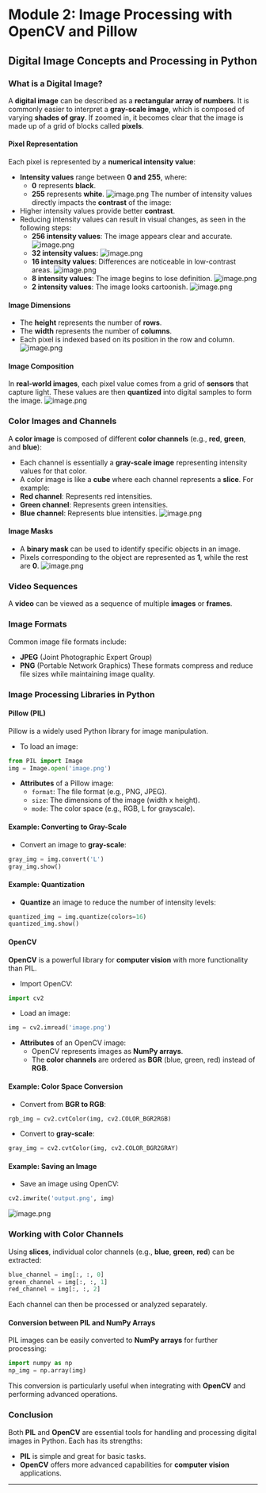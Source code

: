 

# Module 2: Image Processing with OpenCV and Pillow
## Digital Image Concepts and Processing in Python
### What is a Digital Image?
A **digital image** can be described as a **rectangular array of numbers**. It is commonly easier to interpret a **gray-scale image**, which is composed of varying **shades of gray**. If zoomed in, it becomes clear that the image is made up of a grid of blocks called **pixels**.
#### Pixel Representation
Each pixel is represented by a **numerical intensity value**:
- **Intensity values** range between **0 and 255**, where:
	- **0** represents **black**.
	- **255** represents **white**.
![image.png](https://prod-files-secure.s3.us-west-2.amazonaws.com/03e82b26-cccb-4906-bb56-adabcbdc0655/fa1bb4aa-313a-44c2-a7b3-7fa4a8432b08/image.png?X-Amz-Algorithm=AWS4-HMAC-SHA256&X-Amz-Content-Sha256=UNSIGNED-PAYLOAD&X-Amz-Credential=ASIAZI2LB466RM5VKWXH%2F20250203%2Fus-west-2%2Fs3%2Faws4_request&X-Amz-Date=20250203T062043Z&X-Amz-Expires=3600&X-Amz-Security-Token=IQoJb3JpZ2luX2VjEPb%2F%2F%2F%2F%2F%2F%2F%2F%2F%2FwEaCXVzLXdlc3QtMiJHMEUCIEprjBLP0MWEJVFey6dsf3b0PJ7waMoLCqLubQmVC%2Fz7AiEAvORGxF0qPNiMDI57v1FQeVxzZq8tCkdLVUEWyv16%2B34qiAQI%2F%2F%2F%2F%2F%2F%2F%2F%2F%2F%2F%2FARAAGgw2Mzc0MjMxODM4MDUiDFgAQd2Mm6Zk6zJ8qircA9JHg0POVlo5lp433HFJqKSckvlbbr9d80W8QMzI5%2Bm4fdyek%2FML8jU%2FzJTspbFA2GK%2FDp7U5%2B9vgMz1EV4WQJYSJo4J%2FWZ%2FeNL%2BHooYaPagVDGMiM1Le6cdO1ca3%2FWJFj0qv1pCk7%2B61PlYhdyybQixOAkuXsAmCypUy8MVaCggrGpXTCZW11w6f1IgsQqqdRcdmGCu9JN%2FmXI1QamSVkHraN6l0WFmlouaQvBUOACznr6xgPpoVd%2Ff7uCCSXIxB0gx23RbQ4eyd9pkryfiFlGRaJq6aeGSJx%2Fk63IobGJ6YwtabjECE7OByh0jywrUBtJNOmCOGE35PhHfLwcYuQO4hUtaWPoik7TlaUht9rZ8X%2FsRMVzEPIYA2uN3J699KOc27MaFHSCehnw%2FjRgn0oYxu3rzB0X7YDSIIJLYJbUVQgCMT0Jr1loX%2FaxlDXF9HyCGQ9%2F76cUJ1ObELS%2FQJKG9J7L%2F4iSS2ZtHPjicisSeQR5o2Fs3wnp3SOf8jMMpmPtHOsl3R5xAxALtpd0uH%2FM7wx6FHOgurdDMGG7SGBavDp54gsUQSrwzAcRh2GnzvCR634QrqBXID54nEMaxodxtsEj64TdKTsi1dG2fEVRpj7J4l47D9VzmGoBxMN%2B5gb0GOqUBUGwx%2FJlLAq5iJN4OrG1Jl2uJSI18z%2FS4%2Fyk1XS4H45JeSmXfPpNkoLZZDXQsYX2dRyVD76%2F8JzZawNR1sNS988OUkounsi05haEcJPhhyCEm1Qt5AV54lsca1%2BOWvmpoLZ7vyNMwbpsUW06GH7mvg%2FQ3G8WM%2FQsBu705dvvVsyUel7Uwpds%2B58CevGWDMI7gtOIhCAC0bJxooXxIaxLhKH4YO5VQ&X-Amz-Signature=f332a3968737501cd9eb05390b7d6adf8517f408d525d805af9b257110527890&X-Amz-SignedHeaders=host&x-id=GetObject)
The number of intensity values directly impacts the **contrast** of the image:
- Higher intensity values provide better **contrast**.
- Reducing intensity values can result in visual changes, as seen in the following steps:
	- **256 intensity values**: The image appears clear and accurate.
![image.png](https://prod-files-secure.s3.us-west-2.amazonaws.com/03e82b26-cccb-4906-bb56-adabcbdc0655/0de7dfb4-99dc-4b87-8932-5165b3c3b775/image.png?X-Amz-Algorithm=AWS4-HMAC-SHA256&X-Amz-Content-Sha256=UNSIGNED-PAYLOAD&X-Amz-Credential=ASIAZI2LB466REIUKAOB%2F20250203%2Fus-west-2%2Fs3%2Faws4_request&X-Amz-Date=20250203T062043Z&X-Amz-Expires=3600&X-Amz-Security-Token=IQoJb3JpZ2luX2VjEPb%2F%2F%2F%2F%2F%2F%2F%2F%2F%2FwEaCXVzLXdlc3QtMiJGMEQCIFyirbG1dizSdZAPePIyP0C%2FT%2FceSBifRt%2FF1%2Bu5MRgwAiASAZ2JZSSQrejz3K2bjGIHWfO5wzRexJn%2B%2BvqYwcjlGSqIBAj%2F%2F%2F%2F%2F%2F%2F%2F%2F%2F%2F8BEAAaDDYzNzQyMzE4MzgwNSIMIcdA0de55flmRd58KtwDIBnLIkbTidAhuTZB2IQdNhkHr5wMifvXZA14y0s0LuOZJk0KDP0wl4mVQZRJ%2BFGyaSsU2v%2BdVDr7JRxH0P%2BPX3b4Rj3vkQRi3Z82I3zVo5e640SgdJL%2F5fp3LEEi5%2ByYqHKC2VhmMypW7ce3zgPa9k7gEemkeElIba5A64SBRBdQnwf%2FQ60%2Femm7SlZNFTrH8gFoXeeLSyGytKDNt9CnFSlNwSO5ytU7X1Q9MI8RVSkGbgMW2NBYnItneOpzuAV89uVKtkRE86TJouy%2BrdewLYnt901NE2991irapgrpJZnvpzQc1%2Bn%2F1nqB0pqJvIfTCubXFK70ySgih2xouY6Frai0H6%2BFCrChoz%2Bd6T3InoshwmOwjwawT9kZCTLOzFl25ZN96NFP6gC5XpiTMluUdwrTC8xdwCaZeBY8C1qz9LWxLNZfKpqGaJLGSSh47%2FVYMTMifdMHC6FPE95QxMNq8iH%2Br5GdTvyZMGmYHKoASRoNTAUapRpFZZBqI%2B0DxzWDDK3KLym9vh0jwEoxMvqot6AX8U1CgGXKigIOlmZ5uNqvTl9Wo9kjKgoUftuv5zKifuwEvK1xbAT3He3q5JBoplpRuXENfTuKWO%2F2e%2Fiq3YHgingXmkTZuKhWYTIwibqBvQY6pgHTJ7fqKx9BaOX1A5yXKe0VDh8E3Xa6ZPVRNqM2yjuhIwMLCZpIlsWcasxLk%2F%2Br0wM3p6Krt5mRfwloTxW1pGSJEKab8ZTPNMj7%2BDdFBEHbyRdxoic4sRYrkzc4USebTw0qfnqjAjfaWuysoLRx8GzWeGAqca0iDUEjkILQIUV%2FHyxys3kuDKUZHNOGtQT9MK3UtYsDvHKNFZE91QV3TYAYTeTOd0pm&X-Amz-Signature=d88f7972c81840f77c893c971f533c493bb38c6f4cfa1b4b237e118462077ed6&X-Amz-SignedHeaders=host&x-id=GetObject)
	- **32 intensity values:**
![image.png](https://prod-files-secure.s3.us-west-2.amazonaws.com/03e82b26-cccb-4906-bb56-adabcbdc0655/7eb81f08-b190-4c5a-ba2b-2a498a15b2c4/image.png?X-Amz-Algorithm=AWS4-HMAC-SHA256&X-Amz-Content-Sha256=UNSIGNED-PAYLOAD&X-Amz-Credential=ASIAZI2LB466REIUKAOB%2F20250203%2Fus-west-2%2Fs3%2Faws4_request&X-Amz-Date=20250203T062043Z&X-Amz-Expires=3600&X-Amz-Security-Token=IQoJb3JpZ2luX2VjEPb%2F%2F%2F%2F%2F%2F%2F%2F%2F%2FwEaCXVzLXdlc3QtMiJGMEQCIFyirbG1dizSdZAPePIyP0C%2FT%2FceSBifRt%2FF1%2Bu5MRgwAiASAZ2JZSSQrejz3K2bjGIHWfO5wzRexJn%2B%2BvqYwcjlGSqIBAj%2F%2F%2F%2F%2F%2F%2F%2F%2F%2F%2F8BEAAaDDYzNzQyMzE4MzgwNSIMIcdA0de55flmRd58KtwDIBnLIkbTidAhuTZB2IQdNhkHr5wMifvXZA14y0s0LuOZJk0KDP0wl4mVQZRJ%2BFGyaSsU2v%2BdVDr7JRxH0P%2BPX3b4Rj3vkQRi3Z82I3zVo5e640SgdJL%2F5fp3LEEi5%2ByYqHKC2VhmMypW7ce3zgPa9k7gEemkeElIba5A64SBRBdQnwf%2FQ60%2Femm7SlZNFTrH8gFoXeeLSyGytKDNt9CnFSlNwSO5ytU7X1Q9MI8RVSkGbgMW2NBYnItneOpzuAV89uVKtkRE86TJouy%2BrdewLYnt901NE2991irapgrpJZnvpzQc1%2Bn%2F1nqB0pqJvIfTCubXFK70ySgih2xouY6Frai0H6%2BFCrChoz%2Bd6T3InoshwmOwjwawT9kZCTLOzFl25ZN96NFP6gC5XpiTMluUdwrTC8xdwCaZeBY8C1qz9LWxLNZfKpqGaJLGSSh47%2FVYMTMifdMHC6FPE95QxMNq8iH%2Br5GdTvyZMGmYHKoASRoNTAUapRpFZZBqI%2B0DxzWDDK3KLym9vh0jwEoxMvqot6AX8U1CgGXKigIOlmZ5uNqvTl9Wo9kjKgoUftuv5zKifuwEvK1xbAT3He3q5JBoplpRuXENfTuKWO%2F2e%2Fiq3YHgingXmkTZuKhWYTIwibqBvQY6pgHTJ7fqKx9BaOX1A5yXKe0VDh8E3Xa6ZPVRNqM2yjuhIwMLCZpIlsWcasxLk%2F%2Br0wM3p6Krt5mRfwloTxW1pGSJEKab8ZTPNMj7%2BDdFBEHbyRdxoic4sRYrkzc4USebTw0qfnqjAjfaWuysoLRx8GzWeGAqca0iDUEjkILQIUV%2FHyxys3kuDKUZHNOGtQT9MK3UtYsDvHKNFZE91QV3TYAYTeTOd0pm&X-Amz-Signature=37f52fe67e5b12d7feb84ae93707106d63d0ff367eb85a282ce92fa4629c5aa0&X-Amz-SignedHeaders=host&x-id=GetObject)
	- **16 intensity values**: Differences are noticeable in low-contrast areas.
![image.png](https://prod-files-secure.s3.us-west-2.amazonaws.com/03e82b26-cccb-4906-bb56-adabcbdc0655/6bf56d44-9a14-4b7b-98c2-1f00b8630f0c/image.png?X-Amz-Algorithm=AWS4-HMAC-SHA256&X-Amz-Content-Sha256=UNSIGNED-PAYLOAD&X-Amz-Credential=ASIAZI2LB466REIUKAOB%2F20250203%2Fus-west-2%2Fs3%2Faws4_request&X-Amz-Date=20250203T062043Z&X-Amz-Expires=3600&X-Amz-Security-Token=IQoJb3JpZ2luX2VjEPb%2F%2F%2F%2F%2F%2F%2F%2F%2F%2FwEaCXVzLXdlc3QtMiJGMEQCIFyirbG1dizSdZAPePIyP0C%2FT%2FceSBifRt%2FF1%2Bu5MRgwAiASAZ2JZSSQrejz3K2bjGIHWfO5wzRexJn%2B%2BvqYwcjlGSqIBAj%2F%2F%2F%2F%2F%2F%2F%2F%2F%2F%2F8BEAAaDDYzNzQyMzE4MzgwNSIMIcdA0de55flmRd58KtwDIBnLIkbTidAhuTZB2IQdNhkHr5wMifvXZA14y0s0LuOZJk0KDP0wl4mVQZRJ%2BFGyaSsU2v%2BdVDr7JRxH0P%2BPX3b4Rj3vkQRi3Z82I3zVo5e640SgdJL%2F5fp3LEEi5%2ByYqHKC2VhmMypW7ce3zgPa9k7gEemkeElIba5A64SBRBdQnwf%2FQ60%2Femm7SlZNFTrH8gFoXeeLSyGytKDNt9CnFSlNwSO5ytU7X1Q9MI8RVSkGbgMW2NBYnItneOpzuAV89uVKtkRE86TJouy%2BrdewLYnt901NE2991irapgrpJZnvpzQc1%2Bn%2F1nqB0pqJvIfTCubXFK70ySgih2xouY6Frai0H6%2BFCrChoz%2Bd6T3InoshwmOwjwawT9kZCTLOzFl25ZN96NFP6gC5XpiTMluUdwrTC8xdwCaZeBY8C1qz9LWxLNZfKpqGaJLGSSh47%2FVYMTMifdMHC6FPE95QxMNq8iH%2Br5GdTvyZMGmYHKoASRoNTAUapRpFZZBqI%2B0DxzWDDK3KLym9vh0jwEoxMvqot6AX8U1CgGXKigIOlmZ5uNqvTl9Wo9kjKgoUftuv5zKifuwEvK1xbAT3He3q5JBoplpRuXENfTuKWO%2F2e%2Fiq3YHgingXmkTZuKhWYTIwibqBvQY6pgHTJ7fqKx9BaOX1A5yXKe0VDh8E3Xa6ZPVRNqM2yjuhIwMLCZpIlsWcasxLk%2F%2Br0wM3p6Krt5mRfwloTxW1pGSJEKab8ZTPNMj7%2BDdFBEHbyRdxoic4sRYrkzc4USebTw0qfnqjAjfaWuysoLRx8GzWeGAqca0iDUEjkILQIUV%2FHyxys3kuDKUZHNOGtQT9MK3UtYsDvHKNFZE91QV3TYAYTeTOd0pm&X-Amz-Signature=129f714d424cb1f315554ae462c6a35bd7823fe4a9dd6d107ba6ee26cd1fecf9&X-Amz-SignedHeaders=host&x-id=GetObject)
	- **8 intensity values**: The image begins to lose definition.
![image.png](https://prod-files-secure.s3.us-west-2.amazonaws.com/03e82b26-cccb-4906-bb56-adabcbdc0655/cca05878-ca1a-43e0-8bec-1d146756f9ae/image.png?X-Amz-Algorithm=AWS4-HMAC-SHA256&X-Amz-Content-Sha256=UNSIGNED-PAYLOAD&X-Amz-Credential=ASIAZI2LB466REIUKAOB%2F20250203%2Fus-west-2%2Fs3%2Faws4_request&X-Amz-Date=20250203T062043Z&X-Amz-Expires=3600&X-Amz-Security-Token=IQoJb3JpZ2luX2VjEPb%2F%2F%2F%2F%2F%2F%2F%2F%2F%2FwEaCXVzLXdlc3QtMiJGMEQCIFyirbG1dizSdZAPePIyP0C%2FT%2FceSBifRt%2FF1%2Bu5MRgwAiASAZ2JZSSQrejz3K2bjGIHWfO5wzRexJn%2B%2BvqYwcjlGSqIBAj%2F%2F%2F%2F%2F%2F%2F%2F%2F%2F%2F8BEAAaDDYzNzQyMzE4MzgwNSIMIcdA0de55flmRd58KtwDIBnLIkbTidAhuTZB2IQdNhkHr5wMifvXZA14y0s0LuOZJk0KDP0wl4mVQZRJ%2BFGyaSsU2v%2BdVDr7JRxH0P%2BPX3b4Rj3vkQRi3Z82I3zVo5e640SgdJL%2F5fp3LEEi5%2ByYqHKC2VhmMypW7ce3zgPa9k7gEemkeElIba5A64SBRBdQnwf%2FQ60%2Femm7SlZNFTrH8gFoXeeLSyGytKDNt9CnFSlNwSO5ytU7X1Q9MI8RVSkGbgMW2NBYnItneOpzuAV89uVKtkRE86TJouy%2BrdewLYnt901NE2991irapgrpJZnvpzQc1%2Bn%2F1nqB0pqJvIfTCubXFK70ySgih2xouY6Frai0H6%2BFCrChoz%2Bd6T3InoshwmOwjwawT9kZCTLOzFl25ZN96NFP6gC5XpiTMluUdwrTC8xdwCaZeBY8C1qz9LWxLNZfKpqGaJLGSSh47%2FVYMTMifdMHC6FPE95QxMNq8iH%2Br5GdTvyZMGmYHKoASRoNTAUapRpFZZBqI%2B0DxzWDDK3KLym9vh0jwEoxMvqot6AX8U1CgGXKigIOlmZ5uNqvTl9Wo9kjKgoUftuv5zKifuwEvK1xbAT3He3q5JBoplpRuXENfTuKWO%2F2e%2Fiq3YHgingXmkTZuKhWYTIwibqBvQY6pgHTJ7fqKx9BaOX1A5yXKe0VDh8E3Xa6ZPVRNqM2yjuhIwMLCZpIlsWcasxLk%2F%2Br0wM3p6Krt5mRfwloTxW1pGSJEKab8ZTPNMj7%2BDdFBEHbyRdxoic4sRYrkzc4USebTw0qfnqjAjfaWuysoLRx8GzWeGAqca0iDUEjkILQIUV%2FHyxys3kuDKUZHNOGtQT9MK3UtYsDvHKNFZE91QV3TYAYTeTOd0pm&X-Amz-Signature=1bd36efe984243e0e4588a6b527eb4bbb62e2f558fb35eb2cfde7a7d64222357&X-Amz-SignedHeaders=host&x-id=GetObject)
	- **2 intensity values**: The image looks cartoonish.
![image.png](https://prod-files-secure.s3.us-west-2.amazonaws.com/03e82b26-cccb-4906-bb56-adabcbdc0655/12da64d7-6b97-44e0-bc2c-52b9c47ce212/image.png?X-Amz-Algorithm=AWS4-HMAC-SHA256&X-Amz-Content-Sha256=UNSIGNED-PAYLOAD&X-Amz-Credential=ASIAZI2LB466REIUKAOB%2F20250203%2Fus-west-2%2Fs3%2Faws4_request&X-Amz-Date=20250203T062043Z&X-Amz-Expires=3600&X-Amz-Security-Token=IQoJb3JpZ2luX2VjEPb%2F%2F%2F%2F%2F%2F%2F%2F%2F%2FwEaCXVzLXdlc3QtMiJGMEQCIFyirbG1dizSdZAPePIyP0C%2FT%2FceSBifRt%2FF1%2Bu5MRgwAiASAZ2JZSSQrejz3K2bjGIHWfO5wzRexJn%2B%2BvqYwcjlGSqIBAj%2F%2F%2F%2F%2F%2F%2F%2F%2F%2F%2F8BEAAaDDYzNzQyMzE4MzgwNSIMIcdA0de55flmRd58KtwDIBnLIkbTidAhuTZB2IQdNhkHr5wMifvXZA14y0s0LuOZJk0KDP0wl4mVQZRJ%2BFGyaSsU2v%2BdVDr7JRxH0P%2BPX3b4Rj3vkQRi3Z82I3zVo5e640SgdJL%2F5fp3LEEi5%2ByYqHKC2VhmMypW7ce3zgPa9k7gEemkeElIba5A64SBRBdQnwf%2FQ60%2Femm7SlZNFTrH8gFoXeeLSyGytKDNt9CnFSlNwSO5ytU7X1Q9MI8RVSkGbgMW2NBYnItneOpzuAV89uVKtkRE86TJouy%2BrdewLYnt901NE2991irapgrpJZnvpzQc1%2Bn%2F1nqB0pqJvIfTCubXFK70ySgih2xouY6Frai0H6%2BFCrChoz%2Bd6T3InoshwmOwjwawT9kZCTLOzFl25ZN96NFP6gC5XpiTMluUdwrTC8xdwCaZeBY8C1qz9LWxLNZfKpqGaJLGSSh47%2FVYMTMifdMHC6FPE95QxMNq8iH%2Br5GdTvyZMGmYHKoASRoNTAUapRpFZZBqI%2B0DxzWDDK3KLym9vh0jwEoxMvqot6AX8U1CgGXKigIOlmZ5uNqvTl9Wo9kjKgoUftuv5zKifuwEvK1xbAT3He3q5JBoplpRuXENfTuKWO%2F2e%2Fiq3YHgingXmkTZuKhWYTIwibqBvQY6pgHTJ7fqKx9BaOX1A5yXKe0VDh8E3Xa6ZPVRNqM2yjuhIwMLCZpIlsWcasxLk%2F%2Br0wM3p6Krt5mRfwloTxW1pGSJEKab8ZTPNMj7%2BDdFBEHbyRdxoic4sRYrkzc4USebTw0qfnqjAjfaWuysoLRx8GzWeGAqca0iDUEjkILQIUV%2FHyxys3kuDKUZHNOGtQT9MK3UtYsDvHKNFZE91QV3TYAYTeTOd0pm&X-Amz-Signature=02eb6726425f91754c6ff03b13c7b698ddf386ed2c4c4fae4777eb1aafb9bc24&X-Amz-SignedHeaders=host&x-id=GetObject)
#### Image Dimensions
- The **height** represents the number of **rows**.
- The **width** represents the number of **columns**.
- Each pixel is indexed based on its position in the row and column.
![image.png](https://prod-files-secure.s3.us-west-2.amazonaws.com/03e82b26-cccb-4906-bb56-adabcbdc0655/ff056335-e79e-4491-b508-30cd45b6c194/image.png?X-Amz-Algorithm=AWS4-HMAC-SHA256&X-Amz-Content-Sha256=UNSIGNED-PAYLOAD&X-Amz-Credential=ASIAZI2LB466RM5VKWXH%2F20250203%2Fus-west-2%2Fs3%2Faws4_request&X-Amz-Date=20250203T062043Z&X-Amz-Expires=3600&X-Amz-Security-Token=IQoJb3JpZ2luX2VjEPb%2F%2F%2F%2F%2F%2F%2F%2F%2F%2FwEaCXVzLXdlc3QtMiJHMEUCIEprjBLP0MWEJVFey6dsf3b0PJ7waMoLCqLubQmVC%2Fz7AiEAvORGxF0qPNiMDI57v1FQeVxzZq8tCkdLVUEWyv16%2B34qiAQI%2F%2F%2F%2F%2F%2F%2F%2F%2F%2F%2F%2FARAAGgw2Mzc0MjMxODM4MDUiDFgAQd2Mm6Zk6zJ8qircA9JHg0POVlo5lp433HFJqKSckvlbbr9d80W8QMzI5%2Bm4fdyek%2FML8jU%2FzJTspbFA2GK%2FDp7U5%2B9vgMz1EV4WQJYSJo4J%2FWZ%2FeNL%2BHooYaPagVDGMiM1Le6cdO1ca3%2FWJFj0qv1pCk7%2B61PlYhdyybQixOAkuXsAmCypUy8MVaCggrGpXTCZW11w6f1IgsQqqdRcdmGCu9JN%2FmXI1QamSVkHraN6l0WFmlouaQvBUOACznr6xgPpoVd%2Ff7uCCSXIxB0gx23RbQ4eyd9pkryfiFlGRaJq6aeGSJx%2Fk63IobGJ6YwtabjECE7OByh0jywrUBtJNOmCOGE35PhHfLwcYuQO4hUtaWPoik7TlaUht9rZ8X%2FsRMVzEPIYA2uN3J699KOc27MaFHSCehnw%2FjRgn0oYxu3rzB0X7YDSIIJLYJbUVQgCMT0Jr1loX%2FaxlDXF9HyCGQ9%2F76cUJ1ObELS%2FQJKG9J7L%2F4iSS2ZtHPjicisSeQR5o2Fs3wnp3SOf8jMMpmPtHOsl3R5xAxALtpd0uH%2FM7wx6FHOgurdDMGG7SGBavDp54gsUQSrwzAcRh2GnzvCR634QrqBXID54nEMaxodxtsEj64TdKTsi1dG2fEVRpj7J4l47D9VzmGoBxMN%2B5gb0GOqUBUGwx%2FJlLAq5iJN4OrG1Jl2uJSI18z%2FS4%2Fyk1XS4H45JeSmXfPpNkoLZZDXQsYX2dRyVD76%2F8JzZawNR1sNS988OUkounsi05haEcJPhhyCEm1Qt5AV54lsca1%2BOWvmpoLZ7vyNMwbpsUW06GH7mvg%2FQ3G8WM%2FQsBu705dvvVsyUel7Uwpds%2B58CevGWDMI7gtOIhCAC0bJxooXxIaxLhKH4YO5VQ&X-Amz-Signature=a757d724e3c454488b972a3412f2a1bb04f9d296c1d9eca20fd92b3b668536ba&X-Amz-SignedHeaders=host&x-id=GetObject)
#### Image Composition
In **real-world images**, each pixel value comes from a grid of **sensors** that capture light. These values are then **quantized** into digital samples to form the image.
![image.png](https://prod-files-secure.s3.us-west-2.amazonaws.com/03e82b26-cccb-4906-bb56-adabcbdc0655/0c721ea0-409b-4d32-b630-a00d6f170d18/image.png?X-Amz-Algorithm=AWS4-HMAC-SHA256&X-Amz-Content-Sha256=UNSIGNED-PAYLOAD&X-Amz-Credential=ASIAZI2LB466RM5VKWXH%2F20250203%2Fus-west-2%2Fs3%2Faws4_request&X-Amz-Date=20250203T062043Z&X-Amz-Expires=3600&X-Amz-Security-Token=IQoJb3JpZ2luX2VjEPb%2F%2F%2F%2F%2F%2F%2F%2F%2F%2FwEaCXVzLXdlc3QtMiJHMEUCIEprjBLP0MWEJVFey6dsf3b0PJ7waMoLCqLubQmVC%2Fz7AiEAvORGxF0qPNiMDI57v1FQeVxzZq8tCkdLVUEWyv16%2B34qiAQI%2F%2F%2F%2F%2F%2F%2F%2F%2F%2F%2F%2FARAAGgw2Mzc0MjMxODM4MDUiDFgAQd2Mm6Zk6zJ8qircA9JHg0POVlo5lp433HFJqKSckvlbbr9d80W8QMzI5%2Bm4fdyek%2FML8jU%2FzJTspbFA2GK%2FDp7U5%2B9vgMz1EV4WQJYSJo4J%2FWZ%2FeNL%2BHooYaPagVDGMiM1Le6cdO1ca3%2FWJFj0qv1pCk7%2B61PlYhdyybQixOAkuXsAmCypUy8MVaCggrGpXTCZW11w6f1IgsQqqdRcdmGCu9JN%2FmXI1QamSVkHraN6l0WFmlouaQvBUOACznr6xgPpoVd%2Ff7uCCSXIxB0gx23RbQ4eyd9pkryfiFlGRaJq6aeGSJx%2Fk63IobGJ6YwtabjECE7OByh0jywrUBtJNOmCOGE35PhHfLwcYuQO4hUtaWPoik7TlaUht9rZ8X%2FsRMVzEPIYA2uN3J699KOc27MaFHSCehnw%2FjRgn0oYxu3rzB0X7YDSIIJLYJbUVQgCMT0Jr1loX%2FaxlDXF9HyCGQ9%2F76cUJ1ObELS%2FQJKG9J7L%2F4iSS2ZtHPjicisSeQR5o2Fs3wnp3SOf8jMMpmPtHOsl3R5xAxALtpd0uH%2FM7wx6FHOgurdDMGG7SGBavDp54gsUQSrwzAcRh2GnzvCR634QrqBXID54nEMaxodxtsEj64TdKTsi1dG2fEVRpj7J4l47D9VzmGoBxMN%2B5gb0GOqUBUGwx%2FJlLAq5iJN4OrG1Jl2uJSI18z%2FS4%2Fyk1XS4H45JeSmXfPpNkoLZZDXQsYX2dRyVD76%2F8JzZawNR1sNS988OUkounsi05haEcJPhhyCEm1Qt5AV54lsca1%2BOWvmpoLZ7vyNMwbpsUW06GH7mvg%2FQ3G8WM%2FQsBu705dvvVsyUel7Uwpds%2B58CevGWDMI7gtOIhCAC0bJxooXxIaxLhKH4YO5VQ&X-Amz-Signature=1e979dcbbefc7738c9656d50dba98a6a1014b6e8a1696eccf39fb510d1ca571f&X-Amz-SignedHeaders=host&x-id=GetObject)
### Color Images and Channels
A **color image** is composed of different **color channels** (e.g., **red**, **green**, and **blue**):
- Each channel is essentially a **gray-scale image** representing intensity values for that color.
- A color image is like a **cube** where each channel represents a **slice**.
For example:
- **Red channel**: Represents red intensities.
- **Green channel**: Represents green intensities.
- **Blue channel**: Represents blue intensities.
![image.png](https://prod-files-secure.s3.us-west-2.amazonaws.com/03e82b26-cccb-4906-bb56-adabcbdc0655/c0cc17c9-842f-413f-82e8-f3f44278cf74/image.png?X-Amz-Algorithm=AWS4-HMAC-SHA256&X-Amz-Content-Sha256=UNSIGNED-PAYLOAD&X-Amz-Credential=ASIAZI2LB466RM5VKWXH%2F20250203%2Fus-west-2%2Fs3%2Faws4_request&X-Amz-Date=20250203T062043Z&X-Amz-Expires=3600&X-Amz-Security-Token=IQoJb3JpZ2luX2VjEPb%2F%2F%2F%2F%2F%2F%2F%2F%2F%2FwEaCXVzLXdlc3QtMiJHMEUCIEprjBLP0MWEJVFey6dsf3b0PJ7waMoLCqLubQmVC%2Fz7AiEAvORGxF0qPNiMDI57v1FQeVxzZq8tCkdLVUEWyv16%2B34qiAQI%2F%2F%2F%2F%2F%2F%2F%2F%2F%2F%2F%2FARAAGgw2Mzc0MjMxODM4MDUiDFgAQd2Mm6Zk6zJ8qircA9JHg0POVlo5lp433HFJqKSckvlbbr9d80W8QMzI5%2Bm4fdyek%2FML8jU%2FzJTspbFA2GK%2FDp7U5%2B9vgMz1EV4WQJYSJo4J%2FWZ%2FeNL%2BHooYaPagVDGMiM1Le6cdO1ca3%2FWJFj0qv1pCk7%2B61PlYhdyybQixOAkuXsAmCypUy8MVaCggrGpXTCZW11w6f1IgsQqqdRcdmGCu9JN%2FmXI1QamSVkHraN6l0WFmlouaQvBUOACznr6xgPpoVd%2Ff7uCCSXIxB0gx23RbQ4eyd9pkryfiFlGRaJq6aeGSJx%2Fk63IobGJ6YwtabjECE7OByh0jywrUBtJNOmCOGE35PhHfLwcYuQO4hUtaWPoik7TlaUht9rZ8X%2FsRMVzEPIYA2uN3J699KOc27MaFHSCehnw%2FjRgn0oYxu3rzB0X7YDSIIJLYJbUVQgCMT0Jr1loX%2FaxlDXF9HyCGQ9%2F76cUJ1ObELS%2FQJKG9J7L%2F4iSS2ZtHPjicisSeQR5o2Fs3wnp3SOf8jMMpmPtHOsl3R5xAxALtpd0uH%2FM7wx6FHOgurdDMGG7SGBavDp54gsUQSrwzAcRh2GnzvCR634QrqBXID54nEMaxodxtsEj64TdKTsi1dG2fEVRpj7J4l47D9VzmGoBxMN%2B5gb0GOqUBUGwx%2FJlLAq5iJN4OrG1Jl2uJSI18z%2FS4%2Fyk1XS4H45JeSmXfPpNkoLZZDXQsYX2dRyVD76%2F8JzZawNR1sNS988OUkounsi05haEcJPhhyCEm1Qt5AV54lsca1%2BOWvmpoLZ7vyNMwbpsUW06GH7mvg%2FQ3G8WM%2FQsBu705dvvVsyUel7Uwpds%2B58CevGWDMI7gtOIhCAC0bJxooXxIaxLhKH4YO5VQ&X-Amz-Signature=440ae36771b577812161300b84dc94635c8c70f7de3b77b3f41649fe992e492a&X-Amz-SignedHeaders=host&x-id=GetObject)
#### Image Masks
- A **binary mask** can be used to identify specific objects in an image.
- Pixels corresponding to the object are represented as **1**, while the rest are **0**.
![image.png](https://prod-files-secure.s3.us-west-2.amazonaws.com/03e82b26-cccb-4906-bb56-adabcbdc0655/667eab4d-d19d-4618-81d0-663b6beb002c/image.png?X-Amz-Algorithm=AWS4-HMAC-SHA256&X-Amz-Content-Sha256=UNSIGNED-PAYLOAD&X-Amz-Credential=ASIAZI2LB466RM5VKWXH%2F20250203%2Fus-west-2%2Fs3%2Faws4_request&X-Amz-Date=20250203T062043Z&X-Amz-Expires=3600&X-Amz-Security-Token=IQoJb3JpZ2luX2VjEPb%2F%2F%2F%2F%2F%2F%2F%2F%2F%2FwEaCXVzLXdlc3QtMiJHMEUCIEprjBLP0MWEJVFey6dsf3b0PJ7waMoLCqLubQmVC%2Fz7AiEAvORGxF0qPNiMDI57v1FQeVxzZq8tCkdLVUEWyv16%2B34qiAQI%2F%2F%2F%2F%2F%2F%2F%2F%2F%2F%2F%2FARAAGgw2Mzc0MjMxODM4MDUiDFgAQd2Mm6Zk6zJ8qircA9JHg0POVlo5lp433HFJqKSckvlbbr9d80W8QMzI5%2Bm4fdyek%2FML8jU%2FzJTspbFA2GK%2FDp7U5%2B9vgMz1EV4WQJYSJo4J%2FWZ%2FeNL%2BHooYaPagVDGMiM1Le6cdO1ca3%2FWJFj0qv1pCk7%2B61PlYhdyybQixOAkuXsAmCypUy8MVaCggrGpXTCZW11w6f1IgsQqqdRcdmGCu9JN%2FmXI1QamSVkHraN6l0WFmlouaQvBUOACznr6xgPpoVd%2Ff7uCCSXIxB0gx23RbQ4eyd9pkryfiFlGRaJq6aeGSJx%2Fk63IobGJ6YwtabjECE7OByh0jywrUBtJNOmCOGE35PhHfLwcYuQO4hUtaWPoik7TlaUht9rZ8X%2FsRMVzEPIYA2uN3J699KOc27MaFHSCehnw%2FjRgn0oYxu3rzB0X7YDSIIJLYJbUVQgCMT0Jr1loX%2FaxlDXF9HyCGQ9%2F76cUJ1ObELS%2FQJKG9J7L%2F4iSS2ZtHPjicisSeQR5o2Fs3wnp3SOf8jMMpmPtHOsl3R5xAxALtpd0uH%2FM7wx6FHOgurdDMGG7SGBavDp54gsUQSrwzAcRh2GnzvCR634QrqBXID54nEMaxodxtsEj64TdKTsi1dG2fEVRpj7J4l47D9VzmGoBxMN%2B5gb0GOqUBUGwx%2FJlLAq5iJN4OrG1Jl2uJSI18z%2FS4%2Fyk1XS4H45JeSmXfPpNkoLZZDXQsYX2dRyVD76%2F8JzZawNR1sNS988OUkounsi05haEcJPhhyCEm1Qt5AV54lsca1%2BOWvmpoLZ7vyNMwbpsUW06GH7mvg%2FQ3G8WM%2FQsBu705dvvVsyUel7Uwpds%2B58CevGWDMI7gtOIhCAC0bJxooXxIaxLhKH4YO5VQ&X-Amz-Signature=00c8453339f193e78172c4b9656e1dbdde20e335e81cdde032bf3dfd6e5a3714&X-Amz-SignedHeaders=host&x-id=GetObject)
### Video Sequences
A **video** can be viewed as a sequence of multiple **images** or **frames**.
### Image Formats
Common image file formats include:
- **JPEG** (Joint Photographic Expert Group)
- **PNG** (Portable Network Graphics)
These formats compress and reduce file sizes while maintaining image quality.
### Image Processing Libraries in Python
#### Pillow (PIL)
Pillow is a widely used Python library for image manipulation.
- To load an image:
```python
from PIL import Image
img = Image.open('image.png')
```
- **Attributes** of a Pillow image:
	- `format`: The file format (e.g., PNG, JPEG).
	- `size`: The dimensions of the image (width x height).
	- `mode`: The color space (e.g., RGB, L for grayscale).
#### Example: Converting to Gray-Scale
- Convert an image to **gray-scale**:
```python
gray_img = img.convert('L')
gray_img.show()
```
#### Example: Quantization
- **Quantize** an image to reduce the number of intensity levels:
```python
quantized_img = img.quantize(colors=16)
quantized_img.show()
```
#### OpenCV
**OpenCV** is a powerful library for **computer vision** with more functionality than PIL.
- Import OpenCV:
```python
import cv2
```
- Load an image:
```python
img = cv2.imread('image.png')
```
- **Attributes** of an OpenCV image:
	- OpenCV represents images as **NumPy arrays**.
	- The **color channels** are ordered as **BGR** (blue, green, red) instead of **RGB**.
#### Example: Color Space Conversion
- Convert from **BGR to RGB**:
```python
rgb_img = cv2.cvtColor(img, cv2.COLOR_BGR2RGB)
```
- Convert to **gray-scale**:
```python
gray_img = cv2.cvtColor(img, cv2.COLOR_BGR2GRAY)
```
#### Example: Saving an Image
- Save an image using OpenCV:
```python
cv2.imwrite('output.png', img)
```
![image.png](https://prod-files-secure.s3.us-west-2.amazonaws.com/03e82b26-cccb-4906-bb56-adabcbdc0655/25fcc977-54ea-484c-997e-9b6bd016f347/image.png?X-Amz-Algorithm=AWS4-HMAC-SHA256&X-Amz-Content-Sha256=UNSIGNED-PAYLOAD&X-Amz-Credential=ASIAZI2LB466RM5VKWXH%2F20250203%2Fus-west-2%2Fs3%2Faws4_request&X-Amz-Date=20250203T062043Z&X-Amz-Expires=3600&X-Amz-Security-Token=IQoJb3JpZ2luX2VjEPb%2F%2F%2F%2F%2F%2F%2F%2F%2F%2FwEaCXVzLXdlc3QtMiJHMEUCIEprjBLP0MWEJVFey6dsf3b0PJ7waMoLCqLubQmVC%2Fz7AiEAvORGxF0qPNiMDI57v1FQeVxzZq8tCkdLVUEWyv16%2B34qiAQI%2F%2F%2F%2F%2F%2F%2F%2F%2F%2F%2F%2FARAAGgw2Mzc0MjMxODM4MDUiDFgAQd2Mm6Zk6zJ8qircA9JHg0POVlo5lp433HFJqKSckvlbbr9d80W8QMzI5%2Bm4fdyek%2FML8jU%2FzJTspbFA2GK%2FDp7U5%2B9vgMz1EV4WQJYSJo4J%2FWZ%2FeNL%2BHooYaPagVDGMiM1Le6cdO1ca3%2FWJFj0qv1pCk7%2B61PlYhdyybQixOAkuXsAmCypUy8MVaCggrGpXTCZW11w6f1IgsQqqdRcdmGCu9JN%2FmXI1QamSVkHraN6l0WFmlouaQvBUOACznr6xgPpoVd%2Ff7uCCSXIxB0gx23RbQ4eyd9pkryfiFlGRaJq6aeGSJx%2Fk63IobGJ6YwtabjECE7OByh0jywrUBtJNOmCOGE35PhHfLwcYuQO4hUtaWPoik7TlaUht9rZ8X%2FsRMVzEPIYA2uN3J699KOc27MaFHSCehnw%2FjRgn0oYxu3rzB0X7YDSIIJLYJbUVQgCMT0Jr1loX%2FaxlDXF9HyCGQ9%2F76cUJ1ObELS%2FQJKG9J7L%2F4iSS2ZtHPjicisSeQR5o2Fs3wnp3SOf8jMMpmPtHOsl3R5xAxALtpd0uH%2FM7wx6FHOgurdDMGG7SGBavDp54gsUQSrwzAcRh2GnzvCR634QrqBXID54nEMaxodxtsEj64TdKTsi1dG2fEVRpj7J4l47D9VzmGoBxMN%2B5gb0GOqUBUGwx%2FJlLAq5iJN4OrG1Jl2uJSI18z%2FS4%2Fyk1XS4H45JeSmXfPpNkoLZZDXQsYX2dRyVD76%2F8JzZawNR1sNS988OUkounsi05haEcJPhhyCEm1Qt5AV54lsca1%2BOWvmpoLZ7vyNMwbpsUW06GH7mvg%2FQ3G8WM%2FQsBu705dvvVsyUel7Uwpds%2B58CevGWDMI7gtOIhCAC0bJxooXxIaxLhKH4YO5VQ&X-Amz-Signature=b1319cac24bf68b01cee01367fe164f8ca7d6dc2117c45d45d18b8f825816e4e&X-Amz-SignedHeaders=host&x-id=GetObject)
### Working with Color Channels
Using **slices**, individual color channels (e.g., **blue**, **green**, **red**) can be extracted:
```python
blue_channel = img[:, :, 0]
green_channel = img[:, :, 1]
red_channel = img[:, :, 2]
```
Each channel can then be processed or analyzed separately.
#### Conversion between PIL and NumPy Arrays
PIL images can be easily converted to **NumPy arrays** for further processing:
```python
import numpy as np
np_img = np.array(img)
```
This conversion is particularly useful when integrating with **OpenCV** and performing advanced operations.
### Conclusion
Both **PIL** and **OpenCV** are essential tools for handling and processing digital images in Python. Each has its strengths:
- **PIL** is simple and great for basic tasks.
- **OpenCV** offers more advanced capabilities for **computer vision** applications.
___


